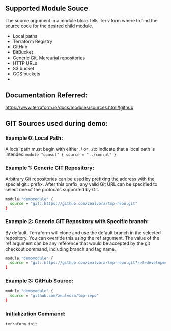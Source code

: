 
## Supported Module Souce
The source argument in a module block tells Terraform where to find the source code for the desired child module.
- Local paths
- Terraform Registry
- GitHub
- BitBucket
- Generic Git, Mercurial repositories
- HTTP URLs
- S3 bucket
- GCS buckets
- 
## Documentation Referred:

https://www.terraform.io/docs/modules/sources.html#github

## GIT Sources used during demo:

### Example 0: Local Path:
A local path must begin with either ./ or ../to indicate that a local path is intended
``
module "consul" {
  source = "../consul"
}
``
### Example 1: Generic GIT Repository:
Arbitrary Git repositories can be used by prefixing the address with the special git:: prefix. After this prefix, any valid Git URL can be specified to select one of the protocals supported by Git.
```sh
module "demomodule" {
  source = "git::https://github.com/zealvora/tmp-repo.git"
}
```

### Example 2: Generic GIT Repository with Specific branch:
By default, Terraform will clone and use the default branch in the selected repository. You can override this using the ref argument. The value of the ref argument can be any reference that would be accepted by the git checkout command, including branch and tag name.
```sh
module "demomodule" {
  source = "git::https://github.com/zealvora/tmp-repo.git?ref=development"
}
```

### Example 3: GitHub Source:
```sh
module "demomodule" {
  source = "github.com/zealvora/tmp-repo"
}
```

### Initialization Command:
```sh
terraform init
```

